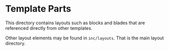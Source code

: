 # Template Parts

This directory contains layouts such as blocks and blades that are referenced directly from other templates.

Other layout elements may be found in `inc/layouts`. That is the main layout directory.